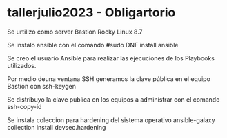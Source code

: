 # tallerjulio2023 - Obligartorio

Se urtilizo como server Bastion Rocky Linux 8.7

Se instalo ansible con el comando #sudo DNF install ansible

Se creo el usuario Ansible para realizar las ejecuciones de los Playbooks utilizados.

Por medio deuna ventana SSH generamos la clave pública en el equipo Bastión con ssh-keygen

Se distribuyo la clave publica en los equipos a administrar con el comando ssh-copy-id

Se instala coleccion para hardening del sistema operativo ansible-galaxy collection install devsec.hardening


